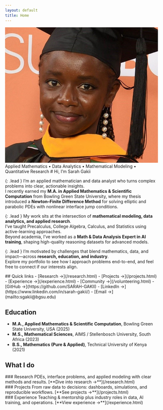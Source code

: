 ```yaml
---
layout: default
title: Home
---
```


<!-- HERO -->
<div class="hero" id="about">
  <div class="portrait">
    <img src="/assets/headshot.jpg" alt="Sarah Gakii headshot" />
  </div>

  <div class="card intro" markdown="1">
<span class="eyebrow">Applied Mathematics • Data Analytics • Mathematical Modeling • Quantitative Research</span>
# Hi, I’m <span class="accent">Sarah Gakii</span>

{: .lead }
I’m an applied mathematician and data analyst who turns complex problems into clear, actionable insights.  
I recently earned my **M.A. in Applied Mathematics & Scientific Computation** from Bowling Green State University, where my thesis introduced a **Newton–Finite Difference Method** for solving elliptic and parabolic PDEs with nonlinear interface jump conditions.

{: .lead }
My work sits at the intersection of **mathematical modeling, data analytics, and applied research**.  
I’ve taught Precalculus, College Algebra, Calculus, and Statistics using active-learning approaches.  
Beyond academia, I’ve worked as a **Math & Data Analysis Expert in AI training**, shaping high-quality reasoning datasets for advanced models.

{: .lead }
I’m motivated by challenges that blend mathematics, data, and impact—across **research, education, and industry**.  
Explore my portfolio to see how I approach problems end-to-end, and feel free to connect if our interests align.
  </div>
</div>

<!-- BODY: SIDEBAR + CONTENT (mirrors Research page layout) -->
<div class="page-shell">
  <aside class="sidebar" markdown="1">
## Quick links
- [Research →](/research.html)
- [Projects →](/projects.html)
- [Experience →](/experience.html)
- [Community →](/volunteering.html)
- [GitHub →](https://github.com/SARAH-GAKII)
- [LinkedIn →](https://www.linkedin.com/in/sarah-gakii/)
- [Email →](mailto:sgakii@bgsu.edu)
  </aside>

  <div class="content" markdown="1">

## Education
- **M.A., Applied Mathematics & Scientific Computation**, Bowling Green State University, USA (2025)
- **M.S., Mathematical Sciences**, AIMS / Stellenbosch University, South Africa (2023)
- **B.S., Mathematics (Pure & Applied)**, Technical University of Kenya (2021)

## What I do

<div class="grid cards">

<article class="card" markdown="1">
### Research  
PDEs, interface problems, and applied modeling with clear methods and results.  
[**Dive into research →**](/research.html)
</article>

<article class="card" markdown="1">
### Projects  
From raw data to decisions: dashboards, simulations, and reproducible workflows.  
[**See projects →**](/projects.html)
</article>

<article class="card" markdown="1">
### Experience  
Teaching & mentorship plus industry roles in data, AI training, and operations.  
[**View experience →**](/experience.html)
</article>

</div>

  </div>
</div>
